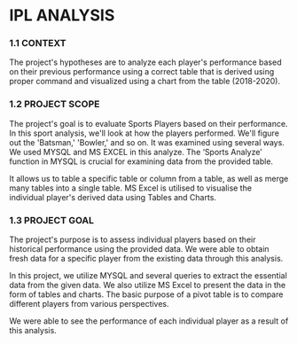 # IPL ANALYSIS

### 1.1	CONTEXT

The project's hypotheses are to analyze each player's performance based on their previous performance using a correct table that is derived using proper command and visualized using a chart from the table (2018-2020).
  
    
### 1.2 PROJECT SCOPE

The project's goal is to evaluate Sports Players based on their performance. 
In this sport analysis, we'll look at how the players performed. We'll figure out the 'Batsman,' 'Bowler,' and so on. 
It was examined using several ways. We used MYSQL and MS EXCEL in this analyze. The ‘Sports Analyze’ function in MYSQL is crucial for examining data from the provided table. 

It allows us to table a specific table or column from a table, as well as merge many tables into a single table. MS Excel is utilised to visualise the individual player's derived data using Tables and Charts.


### 1.3 PROJECT GOAL

The project's purpose is to assess individual players based on their historical performance using the provided data. 
We were able to obtain fresh data for a specific player from the existing data through this analysis. 

In this project, we utilize MYSQL and several queries to extract the essential data from the given data. 
We also utilize MS Excel to present the data in the form of tables and charts. The basic purpose of a pivot table is to compare different players from various perspectives. 

We were able to see the performance of each individual player as a result of this analysis.
